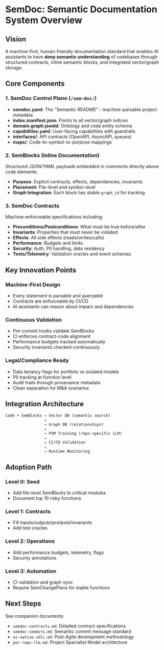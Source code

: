 # SemDoc: Semantic Documentation System Overview

## Vision
A machine-first, human-friendly documentation standard that enables AI assistants to have **deep semantic understanding** of codebases through structured contracts, inline semantic blocks, and integrated vector/graph storage.

## Core Components

### 1. SemDoc Control Plane (`/sem-doc/`)
- **semdoc.yaml**: The "Semantic README" - machine-parsable project metadata
- **index.manifest.json**: Points to all vector/graph indices
- **domain.graph.jsonld**: Ontology and code entity schema
- **capabilities.yaml**: User-facing capabilities with guardrails
- **interfaces/**: API contracts (OpenAPI, AsyncAPI, queues)
- **maps/**: Code-to-symbol-to-purpose mappings

### 2. SemBlocks (Inline Documentation)
Structured JSON/YAML payloads embedded in comments directly above code elements:
- **Purpose**: Explicit contracts, effects, dependencies, invariants
- **Placement**: File-level and symbol-level
- **Graph Integration**: Each block has stable `graph_id` for tracking

### 3. SemDoc Contracts
Machine-enforceable specifications including:
- **Preconditions/Postconditions**: What must be true before/after
- **Invariants**: Properties that must never be violated
- **Effects**: All side effects (reads/writes/calls)
- **Performance**: Budgets and limits
- **Security**: Auth, PII handling, data residency
- **Tests/Telemetry**: Validation oracles and event schemas

## Key Innovation Points

### Machine-First Design
- Every statement is parsable and queryable
- Contracts are enforceable by CI/CD
- AI assistants can reason about impact and dependencies

### Continuous Validation
- Pre-commit hooks validate SemBlocks
- CI enforces contract-code alignment
- Performance budgets tracked automatically
- Security invariants checked continuously

### Legal/Compliance Ready
- Data tenancy flags for portfolio vs isolated models
- PII tracking at function level
- Audit trails through provenance metadata
- Clean separation for M&A scenarios

## Integration Architecture

```
Code + SemBlocks → Vector DB (semantic search)
                 ↓
                 → Graph DB (relationships)
                 ↓
                 → PSM Training (repo-specific LLM)
                 ↓
                 → CI/CD Validation
                 ↓
                 → Runtime Monitoring
```

## Adoption Path

### Level 0: Seed
- Add file-level SemBlocks to critical modules
- Document top 10 risky functions

### Level 1: Contracts
- Fill inputs/outputs/pre/post/invariants
- Add test oracles

### Level 2: Operations
- Add performance budgets, telemetry, flags
- Security annotations

### Level 3: Automation
- CI validation and graph sync
- Require SemChangePlans for stable functions

## Next Steps
See companion documents:
- `semdoc-contracts.md`: Detailed contract specifications
- `semdoc-commits.md`: Semantic commit message standard
- `ai-native-sdlc.md`: Post-Agile development methodology
- `per-repo-llm.md`: Project Specialist Model architecture